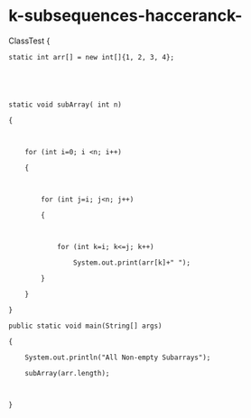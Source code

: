 # k-subsequences-hacceranck-
 ClassTest 
{ 

    static int arr[] = new int[]{1, 2, 3, 4}; 

      

  

    static void subArray( int n) 

    { 

       

        for (int i=0; i <n; i++) 

        { 

        

            for (int j=i; j<n; j++) 

            { 

                

                for (int k=i; k<=j; k++) 

                    System.out.print(arr[k]+" "); 

            } 

        } 

    }

    public static void main(String[] args)  

    { 

        System.out.println("All Non-empty Subarrays"); 

        subArray(arr.length); 

          

    } 
